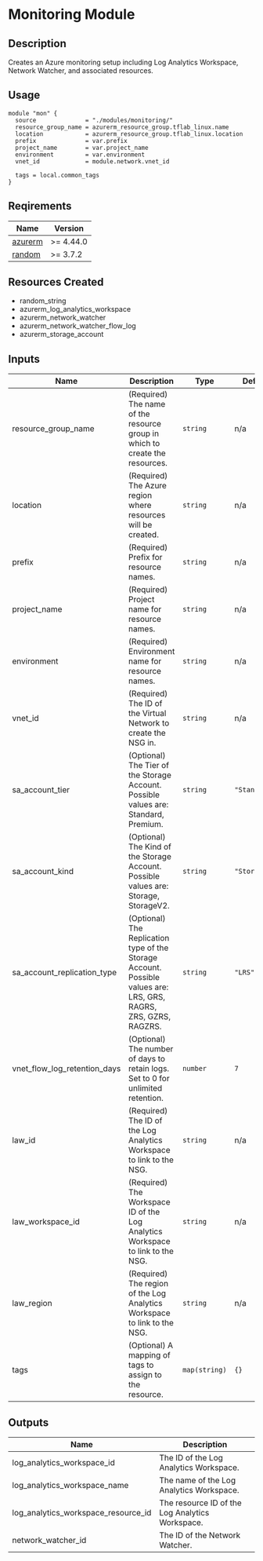 # Monitoring Module

## Description

Creates an Azure monitoring setup including Log Analytics Workspace, Network
Watcher, and associated resources.

## Usage

```hcl
module "mon" {
  source              = "./modules/monitoring/"
  resource_group_name = azurerm_resource_group.tflab_linux.name
  location            = azurerm_resource_group.tflab_linux.location
  prefix              = var.prefix
  project_name        = var.project_name
  environment         = var.environment
  vnet_id             = module.network.vnet_id

  tags = local.common_tags
}
```

## Reqirements

| Name                                                                            | Version   |
| ------------------------------------------------------------------------------- | --------- |
| <a href="https://registry.terraform.io/providers/hashicorp/azurerm">azurerm</a> | >= 4.44.0 |
| <a href="https://registry.terraform.io/providers/hashicorp/random">random</a>   | >= 3.7.2  |

## Resources Created

- random_string
- azurerm_log_analytics_workspace
- azurerm_network_watcher
- azurerm_network_watcher_flow_log
- azurerm_storage_account

## Inputs

| Name                         | Description                                                                                                      | Type          | Default       | Required |
| ---------------------------- | ---------------------------------------------------------------------------------------------------------------- | ------------- | ------------- | -------- |
| resource_group_name          | (Required) The name of the resource group in which to create the resources.                                      | `string`      | n/a           | yes      |
| location                     | (Required) The Azure region where resources will be created.                                                     | `string`      | n/a           | yes      |
| prefix                       | (Required) Prefix for resource names.                                                                            | `string`      | n/a           | yes      |
| project_name                 | (Required) Project name for resource names.                                                                      | `string`      | n/a           | yes      |
| environment                  | (Required) Environment name for resource names.                                                                  | `string`      | n/a           | yes      |
| vnet_id                      | (Required) The ID of the Virtual Network to create the NSG in.                                                   | `string`      | n/a           | yes      |
| sa_account_tier              | (Optional) The Tier of the Storage Account. Possible values are: Standard, Premium.                              | `string`      | `"Standard"`  | no       |
| sa_account_kind              | (Optional) The Kind of the Storage Account. Possible values are: Storage, StorageV2.                             | `string`      | `"StorageV2"` | no       |
| sa_account_replication_type  | (Optional) The Replication type of the Storage Account. Possible values are: LRS, GRS, RAGRS, ZRS, GZRS, RAGZRS. | `string`      | `"LRS"`       | no       |
| vnet_flow_log_retention_days | (Optional) The number of days to retain logs. Set to 0 for unlimited retention.                                  | `number`      | `7`           | no       |
| law_id                       | (Required) The ID of the Log Analytics Workspace to link to the NSG.                                             | `string`      | n/a           | yes      |
| law_workspace_id             | (Required) The Workspace ID of the Log Analytics Workspace to link to the NSG.                                   | `string`      | n/a           | yes      |
| law_region                   | (Required) The region of the Log Analytics Workspace to link to the NSG.                                         | `string`      | n/a           | yes      |
| tags                         | (Optional) A mapping of tags to assign to the resource.                                                          | `map(string)` | `{}`          | no       |

## Outputs

| Name                                | Description                                     |
| ----------------------------------- | ----------------------------------------------- |
| log_analytics_workspace_id          | The ID of the Log Analytics Workspace.          |
| log_analytics_workspace_name        | The name of the Log Analytics Workspace.        |
| log_analytics_workspace_resource_id | The resource ID of the Log Analytics Workspace. |
| network_watcher_id                  | The ID of the Network Watcher.                  |
